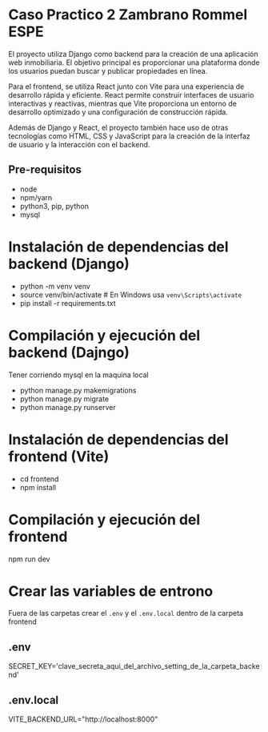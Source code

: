 # Caso Practico 2 Zambrano Rommel ESPE 

El proyecto utiliza Django como backend para la creación de una aplicación web inmobiliaria. El objetivo principal es proporcionar una plataforma donde los usuarios puedan buscar y publicar propiedades en línea.

Para el frontend, se utiliza React junto con Vite para una experiencia de desarrollo rápida y eficiente. React permite construir interfaces de usuario interactivas y reactivas, mientras que Vite proporciona un entorno de desarrollo optimizado y una configuración de construcción rápida.

Además de Django y React, el proyecto también hace uso de otras tecnologías como HTML, CSS y JavaScript para la creación de la interfaz de usuario y la interacción con el backend.

## Pre-requisitos

- node
- npm/yarn
- python3, pip, python
- mysql

# Instalación de dependencias del backend (Django)
- python -m venv venv
- source venv/bin/activate  # En Windows usa `venv\Scripts\activate`
- pip install -r requirements.txt

# Compilación y ejecución del backend (Dajngo)
Tener corriendo mysql en la maquina local

- python manage.py makemigrations     
- python manage.py migrate
- python manage.py runserver

# Instalación de dependencias del frontend (Vite)
- cd frontend
- npm install

# Compilación y ejecución del frontend
npm run dev

# Crear las variables de entrono
Fuera de las carpetas crear el `.env` y el `.env.local` dentro de la carpeta frontend
## .env
SECRET_KEY='clave_secreta_aqui_del_archivo_setting_de_la_carpeta_backend'

## .env.local
VITE_BACKEND_URL="http://localhost:8000"
